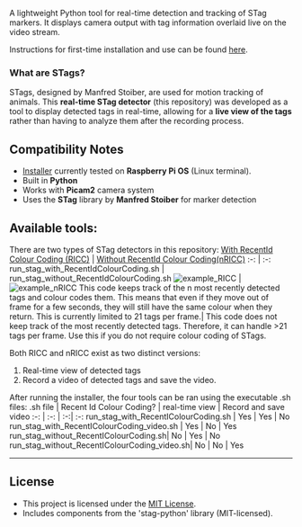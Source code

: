 A lightweight Python tool for real-time detection and tracking of STag markers. It displays camera output with tag information overlaid live on the video stream. 

Instructions for first-time installation and use can be found [here](INSTRUCTIONS.txt).

### What are STags?

STags, designed by Manfred Stoiber, are used for motion tracking of animals.  This **real-time STag detector** (this repository) was developed as a tool to display detected tags in real-time, allowing for a **live view of the tags** rather than having to analyze them after the recording process.

 ## Compatibility Notes
- [Installer](run_installer.sh) currently tested on **Raspberry Pi OS** (Linux terminal).
- Built in **Python**
- Works with **Picam2** camera system
- Uses the **STag** library by **Manfred Stoiber** for marker detection

## Available tools:
There are two types of STag detectors in this repository:
[With RecentId Colour Coding (RICC)](assets/example_RICC.mp4) | [Without RecentId Colour Coding(nRICC)](assets/example_nRICC.mp4)
:-: | :-:
run_stag_with_RecentIdColourCoding.sh | run_stag_without_RecentIdColourCoding.sh
![example_RICC](https://github.com/user-attachments/assets/39f25e92-64d8-450b-b841-7fe114bbed60) | ![example_nRICC](https://github.com/user-attachments/assets/6f79223b-624f-43e2-8c93-a4ae6fb85260)
This code keeps track of the n most recently detected tags and colour codes them. This means that even if they move out of frame for a few seconds, they will still have the same colour when they return. This is currently limited to 21 tags per frame.| This code does not keep track of the most recently detected tags. Therefore, it can handle >21 tags per frame. Use this if you do not require colour coding of STags.

Both RICC and nRICC exist as two distinct versions:
1. Real-time view of detected tags 
2. Record a video of detected tags and save the video.

After running the installer, the four tools can be ran using the executable .sh files:
.sh file | Recent Id Colour Coding? | real-time view | Record and save video
:-: | :-: | :-:| :-:
run_stag_with_RecentIColourCoding.sh | Yes | Yes | No
run_stag_with_RecentIColourCoding_video.sh | Yes | No | Yes
run_stag_without_RecentIColourCoding.sh| No | Yes | No
run_stag_without_RecentIColourCoding_video.sh| No | No | Yes

---
## License

- This project is licensed under the [MIT License](LICENSE). 
- Includes components from the 'stag-python' library (MIT-licensed).
